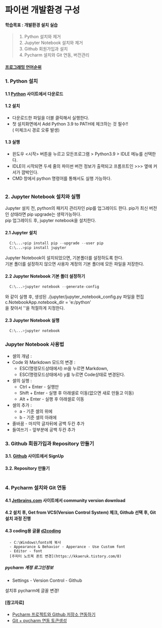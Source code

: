 # 파이썬 개발환경 구성

#### 학습목표 :  개발환경 설치 실습   
> 1.  Python 설치와 제거
> 2.  Jupyter Notebook 설치와 제거
> 3. Github 회원가입과 설치
> 4. Pycharm 설치와 Git 연동, 버전관리

#### [프로그래밍 언어순위](https://www.tiobe.com/tiobe-index/)  


### 1. Python 설치
#### 1.1 [Python](https://www.python.org/) 사이트에서 다운로드 
#### 1.2 설치  
- 다운로드한 파일을 더블 클릭해서 실행한다.  
- 첫 설치화면에서 Add Python 3.9 to PATH에 체크하는 것 필수!!  
  ( 미체크시 경로 오류 발생)

#### 1.3 실행
- 윈도우 <시작> 버튼을 누르고 모든프로그램 > Python3.9 > IDLE 메뉴를 선택한다.
- IDLE이 시작되면 두세 줄의 파이썬 버전 정보가 출력되고 프롬프트인 >>> 옆에 커서가 깜박인다.
- CMD 창에서 python 명령어를 통해서도 실행 가능하다.


```python

```

### 2. Jupyter Notebook 설치와 실행
Jupyter 설치 전, python의 패키지 관리자인 pip를 업그레이드 한다. pip가 최신 버전인 상태라면 pip upgrade는 생략가능하다.  
pip 업그레이드 후, jupyter notebook을 설치한다.
#### 2.1 Jupyter 설치
```python
  C:\...>pip install pip --upgrade --user pip
  C:\...>pip install jupyter  
```  

Jupyter Notebook이 설치되었으면, 기본폴더를 설정하도록 한다.  
기본 폴더를 설정하지 않으면 사용자 계정의 기본 폴더에 모든 파일을 저장한다.  
#### 2.2 Jupyter Notebook 기본 폴더 설정하기
```python
  C:\...>jupyter notebook --generate-config
```
와 같이 실행 후, 생성된 ./jupyter/jupyter_notebook_config.py 파일을 편집  
c.NotebookApp.notebook_dir = 'e:/python'  
을 찾아서 ''을 적절하게 지정한다.  

#### 2.3 Jupyter Notebook 실행
```python
  C:\...>jupyter notebook
```
### Jupyter Notebook 사용법
* 셀의 개념 :  
* Code 와 Markdown 모드의 변경 : 
  + ESC(명령모드상태에서) m을 누르면 Markdown, 
  + ESC(명령모드상태에서) y를 누르면 Code상태로 변경된다.  
* 셀의 실행 :   
  + Ctrl + Enter - 실행만  
  + Shift + Enter - 실행 후 아래셀로 이동(없으면 새로 만들고 이동)  
  + Alt + Enter - 실행 후 아래셀로 이동  
* 셀의 추가  :   
  + a - 기준 셀의 위에  
  + b - 기준 셀의 아래에  
* 줄바꿈 - 마지막 글자뒤에 공백 두칸 추가  
* 들여쓰기 - 앞부분에 공백 두칸 추가


### 3. Github 회원가입과 Repository 만들기
#### 3.1. [Github](https://github.com/) 사이트에서 SignUp
#### 3.2. Repository 만들기


```python

```

### 4. Pycharm 설치와 Git 연동
#### 4.1 [Jetbrains.com](https://www.jetbrains.com/pycharm/) 사이트에서 community version download
#### 4.2 설치 후, Get from VCS(Version Control System) 체크, Github 선택 후, Git 설치 과정 진행
#### 4.3 coding용 글꼴 [d2coding](https://github.com/naver/d2codingfont/releases)
      - C:\Windows\fonts에 복사
      - Appearance & Behavior - Apperance - Use Custom font 
      - Editor - font
      [주피터 노트북 폰트 변경](https://kkaeruk.tistory.com/8)
##### pycharm 계정 로그인정보  
- Settings - Version Control - Github
      
설치후 pycharm에 글꼴 변경!


#### [참고자료]
- [Pycharm 프로젝트와 Github 저장소 연동하기](https://ellun.tistory.com/280)  
- [Git + pycharm 연동 토큰생성](https://blog.naver.com/milktea0614/222653009315)


```python

```
